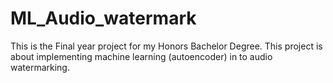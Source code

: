 # ML_Audio_watermark
This is the Final year project for my Honors Bachelor Degree. This project is about implementing machine learning (autoencoder) in to audio watermarking. 
